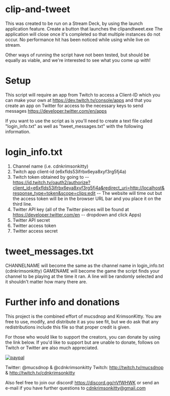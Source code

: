 # clip-and-tweet
This was created to be run on a Stream Deck, by using the launch application feature.  Create a button that launches the clipandtweet.exe  The application will close once it's completed so that multiple instances do not occur. No performance hit has been noticed while using while live on stream.

Other ways of running the script have not been tested, but should be equally as viable, and we're interested to see what you come up with!

# Setup
This script will require an app from Twitch to access a Client-ID which you can make your own at
https://dev.twitch.tv/console/apps
and that you create an app on Twitter for access to the necessary keys to send messages
https://developer.twitter.com/en/apps

If you want to use the script as is you'll need to create a text file called "login_info.txt" as well as "tweet_messages.txt" with the following information.

# login_info.txt
1. Channel name (i.e. cdnkrimsonkitty)
2. Twitch app client-id (e6xflds53ifrbx6eya8xyf3rg5fj4a)
3. Twitch token obtained by going to
-- https://id.twitch.tv/oauth2/authorize?client_id=e6xflds53ifrbx6eya8xyf3rg5fj4a&redirect_uri=http://localhost&response_type=token&scope=clips:edit --
The website will time out but the access token will be in the browser URL bar and you place it on the third line.
4. Twitter API key (all of the Twitter pieces will be found at https://developer.twitter.com/en -- dropdown and click Apps)
5. Twitter API secret
6. Twitter access token
7. Twitter access secret

# tweet_messages.txt

CHANNELNAME will become the same as the channel name in login_info.txt (cdnkrimsonkitty)
GAMENAME will become the game the script finds your channel to be playing at the time it ran.
A line will be randomly selected and it shouldn't matter how many there are.

# Further info and donations

This project is the combined effort of mucsdnop and KrimsonKitty.  You are free to use, modify, and distribute it as you see fit, but we do ask that any redistributions include this file so that proper credit is given.

For those who would like to support the creators, you can donate by using the link below.  If you'd like to support but are unable to donate, follows on Twitch or Twitter are also much appreciated.

[![paypal](https://www.paypalobjects.com/en_US/i/btn/btn_donateCC_LG.gif)](https://www.paypal.com/cgi-bin/webscr?cmd=_donations&business=PSKWJM6424KC8&currency_code=USD&source=url)

Twitter: @mucsdnop & @cdnkrimsonkitty
Twitch: http://twitch.tv/mucsdnop & http://twitch.tv/cdnkrimsonkitty

Also feel free to join our discord! https://discord.gg/nVfWHWK or send an e-mail if you have further questions to cdnkrimsonkitty@gmail.com
